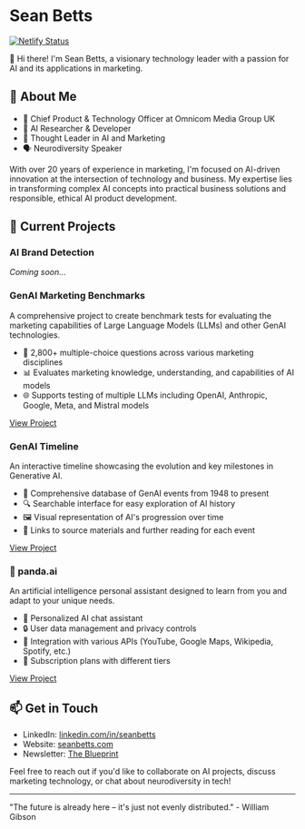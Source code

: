 # Sean Betts
[![Netlify Status](https://api.netlify.com/api/v1/badges/ce515832-0750-4747-af9c-159c739384e9/deploy-status)](https://app.netlify.com/sites/seanbetts/deploys)

👋 Hi there! I'm Sean Betts, a visionary technology leader with a passion for AI and its applications in marketing.

## 🚀 About Me

- 🧠 Chief Product & Technology Officer at Omnicom Media Group UK
- 🤖 AI Researcher & Developer
- 🤔 Thought Leader in AI and Marketing
- 🗣️ Neurodiversity Speaker

With over 20 years of experience in marketing, I'm focused on AI-driven innovation at the intersection of technology and business. My expertise lies in transforming complex AI concepts into practical business solutions and responsible, ethical AI product development.

## 🔭 Current Projects

### AI Brand Detection

_Coming soon..._

### GenAI Marketing Benchmarks

A comprehensive project to create benchmark tests for evaluating the marketing capabilities of Large Language Models (LLMs) and other GenAI technologies.

- 🔬 2,800+ multiple-choice questions across various marketing disciplines
- 📊 Evaluates marketing knowledge, understanding, and capabilities of AI models
- 🌐 Supports testing of multiple LLMs including OpenAI, Anthropic, Google, Meta, and Mistral models

[View Project](https://github.com/seanbetts/genai-marketing-benchmarks)

### GenAI Timeline

An interactive timeline showcasing the evolution and key milestones in Generative AI.

- 📅 Comprehensive database of GenAI events from 1948 to present
- 🔍 Searchable interface for easy exploration of AI history
- 🖼️ Visual representation of AI's progression over time
- 🔗 Links to source materials and further reading for each event

[View Project](https://www.the-blueprint.ai)

### 🐼 panda.ai

An artificial intelligence personal assistant designed to learn from you and adapt to your unique needs.

- 🧠 Personalized AI chat assistant
- 🔒 User data management and privacy controls
- 🔗 Integration with various APIs (YouTube, Google Maps, Wikipedia, Spotify, etc.)
- 💼 Subscription plans with different tiers

[View Project](https://github.com/yourusername/panda-ai)

## 📫 Get in Touch

- LinkedIn: [linkedin.com/in/seanbetts](https://www.linkedin.com/in/seanbetts)
- Website: [seanbetts.com](https://www.seanbetts.com)
- Newsletter: [The Blueprint](https://www.the-blueprint.ai)

Feel free to reach out if you'd like to collaborate on AI projects, discuss marketing technology, or chat about neurodiversity in tech!

---

"The future is already here – it's just not evenly distributed." - William Gibson
